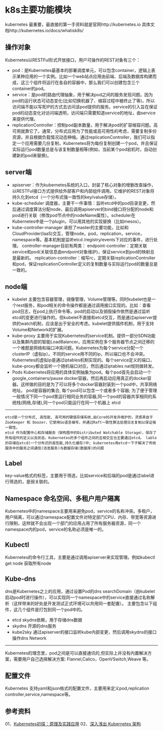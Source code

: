 k8s主要功能模块
===
   kubernetes 最重要，最直接的第一手资料就是官网http://kubernetes.io 具体文档http://kubernetes.io/docs/whatisk8s/

操作对象
---
Kubernetes以RESTFul形式开放接口，用户可操作的REST对象有三个：
*   pod：是Kubernetes最基本的部署调度单元，可以包含container，逻辑上表示某种应用的一个实例。比如一个web站点应用由前端、后端及数据库构建而成，这三个组件将运行在各自的容器中，那么我们可以创建包含三个container的pod。
*   service：是pod的路由代理抽象，用于解决pod之间的服务发现问题。因为pod的运行状态可动态变化(比如切换机器了、缩容过程中被终止了等)，所以访问端不能以写死IP的方式去访问该pod提供的服务。service的引入旨在保证pod的动态变化对访问端透明，访问端只需要知道service的地址，由service来提供代理。
*   replicationController：控制pod副本数量，用于解决pod的扩容缩容问题。高可用就靠它了。通常，分布式应用为了性能或高可用性的考虑，需要复制多份资源，并且根据负载情况动态伸缩。通过replicationController，我们可以指定一个应用需要几份复制，Kubernetes将为每份复制创建一个pod，并且保证实际运行pod数量总是与该复制数量相等(例如，当前某个pod宕机时，自动创建新的pod来替换)。

server端
---
*   apiserver：作为kubernetes系统的入口，封装了核心对象的增删改查操作，以RESTFul接口方式提供给外部客户和内部组件调用。它维护的REST对象将持久化到etcd（一个分布式强一致性的key/value存储）。
*   kube-scheduler 调度器，主要干一件事情：监听etcd中的pod目录变更，然后通过调度算法分配node，最后调用apiserver的bind接口将分配的node和pod进行关联（修改pod节点中的nodeName属性）。scheduler在Kubernetes中是一个plugin，可以用其他的实现替换（比如mesos）。
*   kube-controller-manager 承担了master的主要功能，比如和CloudProvider(IaaS)交互，管理node，pod，replication，service，namespace等。基本机制是监听etcd /registry/events下对应的事件，进行处理。
    controller-manager目前有两类：
    endpoint-controller：定期关联service和pod(关联信息由endpoint对象维护)，保证service到pod的映射总是最新的。
    replication-controller：缩写rc，定期关联replicationController和pod，保证replicationController定义的复制数量与实际运行pod的数量总是一致的。

node端
---
*   kubelet 主要包含容器管理，镜像管理，Volume管理等。同时kubelet也是一个rest服务，和pod相关的命令操作都是通过调用接口实现的。比如：查看pod日志，在pod上执行命令等。pod的启动以及销毁操作依然是通过监听etcd的变更进行操作的。但kubelet不直接和etcd交互，而是通过apiserver提供的watch机制，应该是出于安全的考虑。kubelet提供插件机制，用于支持Volume和Network的扩展。
*   kube-proxy 主要用于实现Kubernetes的service机制。提供一部分SDN功能以及集群内部的智能LoadBalancer。应用实例在多个服务器节点之间迁移的一个难题是网络和端口冲突问题。Kubernetes为每个service分配一个clusterIP（虚拟ip）。不同的service用不同的ip，所以端口也不会冲突。Kubernetes的虚拟ip是通过iptables机制实现的。每个service定义的端口，kube-proxy都会监听一个随机端口对应，然后通过iptables nat规则做转发。
*   Pods 
    Kubernetes将应用的具体实例抽象为pod。每个pod首先会启动一个google_containers/pause docker容器，然后再启动应用真正的docker容器。这样做的目的是为了可以将多个docker容器封装到一个pod中，共享网络地址。
    pod是容器的集合, 每个pod可以包含一个或者多个容器; 为了便于管理一般情况下同一个pod里运行相同业务的容器,同一个pod的容器共享相同的系统栈(网络,存储),同一个pod只能运行在同一个机器上
etcd
---
    etcd是一个分布式, 高性能, 高可用的键值存储系统,由CoreOS开发并维护的，灵感来自于 ZooKeeper 和 Doozer，它使用Go语言编写，并通过Raft一致性算法处理日志复制以保证强一致性。
    etcd 作为配置中心和存储服务（架构图中的Distributed Watchable Storage），保存了所有组件的定义以及状态，Kubernetes的多个组件之间的互相交互也主要通过etcd。 lable的存储在etcd(一个分布式的高性能,持久化缓存)中; kubernetes用etcd一下子解决了传统服务中的服务之间通信(消息服务)与数据存储(数据库)的问题

Label
---
key-value格式的标签，主要用于筛选，比如service和后端的pod是通过label进行筛选的，是弱关联的。

Namespace 命名空间、多租户用户隔离
---
Kubernetes中的namespace主要用来避免pod，service的名称冲突。多租户，用户隔离，可以通过namespace配置文件对特定部门CPU、内存、带宽等资源进行限制，这样就不会出现一个部门的应用占用了所有服务器资源，同一个namespace内的pod，service的名称必须是唯一的。

Kubectl 
---
Kubernetes的命令行工具，主要是通过调用apiserver来实现管理。例如kubectl get node 获取所有node

Kube-dns 
---
dns是Kubernetes之上的应用，通过设置Pod的dns searchDomain（由kubelet启动pod时进行操作），可以实现同一个namespace中的service直接通过名称解析（这样带来的好处是开发测试正式环境可以共用同一套配置）。
主要包含以下组件，这几个组件是打包到同一个pod中的。
*   etcd skydns依赖，用于存储dns数据
*   skydns 开源的dns服务
*   kube2sky 通过apiserver的接口监听kube内部变更，然后调用skydns的接口操作dns
Network 
---
Kubernetes的理念里，pod之间是可以直接通讯的,但实际上并没有内置解决方案，需要用户自己选择解决方案: Flannel,Calico，OpenVSwitch,Weave 等。

配置文件 
---
Kubernetes 支持yaml和json格式的配置文件，主要用来定义pod,replication controller,service,namespace等。

参考资料
---
01、[Kubernetes初探：原理及实践应用](http://www.csdn.net/article/2014-10-31/2822393)
02、[深入浅出 Kubernetes 架构](http://edu.dataguru.cn/article-8492-1.html)
